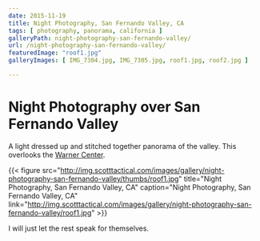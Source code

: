 ```yaml
---
date: 2015-11-19
title: Night Photography, San Fernando Valley, CA
tags: [ photography, panorama, california ]
galleryPath: night-photography-san-fernando-valley/
url: /night-photography-san-fernando-valley/
featuredImage: "roof1.jpg"
galleryImages: [ IMG_7304.jpg, IMG_7305.jpg, roof1.jpg, roof2.jpg ]

---
```


# Night Photography over San Fernando Valley

A light dressed up and stitched together panorama of the valley. This overlooks the [Warner Center](https://en.wikipedia.org/wiki/Warner_Center,_Los_Angeles).



{{< figure src="http://img.scotttactical.com/images/gallery/night-photography-san-fernando-valley/thumbs/roof1.jpg" title="Night Photography, San Fernando Valley, CA" caption="Night Photography, San Fernando Valley, CA" link="http://img.scotttactical.com/images/gallery/night-photography-san-fernando-valley/roof1.jpg" >}}


I will just let the rest speak for themselves.
